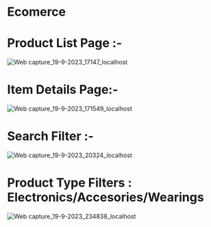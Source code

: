 # Ecomerce

# Product List Page :-
![Web capture_19-9-2023_17147_localhost](https://github.com/Basab-Saha/Ecomerce/assets/134124512/97fa420f-e4f5-4354-b3b7-81fb4b690eee)

# Item Details Page:-

![Web capture_19-9-2023_171549_localhost](https://github.com/Basab-Saha/Ecomerce/assets/134124512/decea1ca-bdc7-4a3a-9a94-8cf284a124b4)

# Search Filter :-

![Web capture_19-9-2023_20324_localhost](https://github.com/Basab-Saha/Ecomerce/assets/134124512/0b6b19bd-03fe-4f09-bd4b-76a6994aa3b2)

# Product Type Filters : Electronics/Accesories/Wearings
![Web capture_19-9-2023_234838_localhost](https://github.com/Basab-Saha/Ecomerce/assets/134124512/306011e5-a3ae-4d2a-bf56-636dcbdb7fc1)
